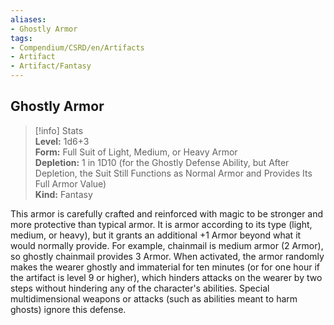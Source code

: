 ```yaml
---
aliases:
- Ghostly Armor
tags:
- Compendium/CSRD/en/Artifacts
- Artifact
- Artifact/Fantasy
---
```


  
## Ghostly Armor  
>[!info] Stats  
> **Level:** 1d6+3  
> **Form:** Full Suit of Light, Medium, or Heavy Armor  
> **Depletion:** 1 in 1D10 (for the Ghostly Defense Ability, but After Depletion, the Suit Still Functions as Normal Armor and Provides Its Full Armor Value)  
> **Kind:** Fantasy
  
This armor is carefully crafted and reinforced with magic to be stronger and more protective than typical armor. It is armor according to its type (light, medium, or heavy), but it grants an additional +1 Armor beyond what it would normally provide. For example, chainmail is medium armor (2 Armor), so ghostly chainmail provides 3 Armor. When activated, the armor randomly makes the wearer ghostly and immaterial for ten minutes (or for one hour if the artifact is level 9 or higher), which hinders attacks on the wearer by two steps without hindering any of the character's abilities. Special multidimensional weapons or attacks (such as abilities meant to harm ghosts) ignore this defense.